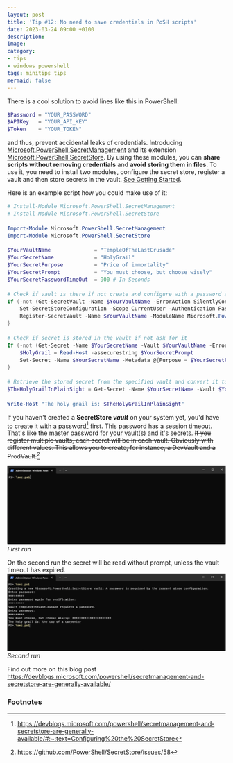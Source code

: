 ```yaml
---
layout: post
title: 'Tip #12: No need to save credentials in PoSH scripts'
date: 2023-03-24 09:00 +0100
description: 
image: 
category:
- tips
- windows powershell
tags: minitips tips
mermaid: false
---
```

There is a cool solution to avoid lines like this in PowerShell:

```powershell
$Password = "YOUR_PASSWORD"
$APIKey   = "YOUR_API_KEY"
$Token    = "YOUR_TOKEN"
```

and thus, prevent accidental leaks of credentials. Introducing [Microsoft.PowerShell.SecretManagement](https://learn.microsoft.com/en-us/powershell/module/microsoft.powershell.secretmanagement) and its extension [Microsoft.PowerShell.SecretStore](https://learn.microsoft.com/en-us/powershell/module/microsoft.powershell.secretstore). By using these modules, you can **share scripts without removing credentials** and **avoid storing them in files**. To use it, you need to install two modules, configure the secret store, register a vault and then store secrets in the vault. [See Getting Started](https://learn.microsoft.com/en-us/powershell/utility-modules/secretmanagement/get-started/using-secretstore).

Here is an example script how you could make use of it:

```powershell
# Install-Module Microsoft.PowerShell.SecretManagement
# Install-Module Microsoft.PowerShell.SecretStore

Import-Module Microsoft.PowerShell.SecretManagement
Import-Module Microsoft.PowerShell.SecretStore

$YourVaultName              = "TempleOfTheLastCrusade"
$YourSecretName             = "HolyGrail"
$YourSecretPurpose          = "Price of immortality"
$YourSecretPrompt           = "You must choose, but choose wisely"
$YourSecretPasswordTimeOut  = 900 # In Seconds

# Check if vault is there if not create and configure with a password and timeout
If (-not (Get-SecretVault -Name $YourVaultName -ErrorAction SilentlyContinue)) {
    Set-SecretStoreConfiguration -Scope CurrentUser -Authentication Password -PasswordTimeout $YourSecretPasswordTimeOut -Confirm:$false
    Register-SecretVault -Name $YourVaultName -ModuleName Microsoft.PowerShell.SecretStore -DefaultVault
}

# Check if secret is stored in the vault if not ask for it
If (-not (Get-Secret -Name $YourSecretName -Vault $YourVaultName -ErrorAction SilentlyContinue)) {
    $HolyGrail = Read-Host -assecurestring $YourSecretPrompt
    Set-Secret -Name $YourSecretName -Metadata @{Purpose = $YourSecretPurpose} -Secret $HolyGrail -Vault $YourVaultName
}

# Retrieve the stored secret from the specified vault and convert it to plain text
$TheHolyGrailInPlainSight = Get-Secret -Name $YourSecretName -Vault $YourVaultName -AsPlainText

Write-Host "The holy grail is: $TheHolyGrailInPlainSight"
```

If you haven't created a **SecretStore _vault_** on your system yet, you'd have to create it with a password[^1] first. This password has a session timeout. That's like the master password for your vault(s) and it's secrets. ~~If you register multiple vaults, each secret will be in each vault. Obviously with different values. This allows you to create, for instance, a DevVault and a ProdVault.~~[^2]

![First run secrets script](/assets/img/tip-12/firstrun.gif)_First run_

On the second run the secret will be read without prompt, unless the vault timeout has expired.
![Second runs secrets script](/assets/img/tip-12/secondrun.gif)_Second run_

Find out more on this blog post <https://devblogs.microsoft.com/powershell/secretmanagement-and-secretstore-are-generally-available/>

### Footnotes

[^1]: <https://devblogs.microsoft.com/powershell/secretmanagement-and-secretstore-are-generally-available/#:~:text=Configuring%20the%20SecretStore>
[^2]: <https://github.com/PowerShell/SecretStore/issues/58>
